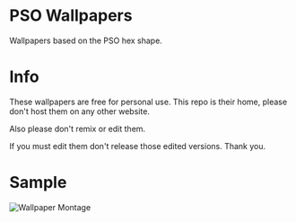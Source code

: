 # PSO Wallpapers
Wallpapers based on the PSO hex shape.

# Info
These wallpapers are free for personal use.
This repo is their home, please don't host them on any other website.

Also please don't remix or edit them. 

If you must edit them don't release those edited versions. Thank you.

# Sample
![Wallpaper Montage](montage.png)
